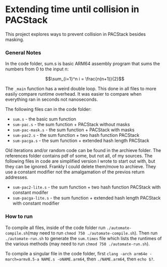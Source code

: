 # Extending time until collision in PACStack
This project explores ways to prevent collision in PACStack besides masking.

### General Notes
In the code folder, sum.s is basic ARM64 assembly program that sums the numbers from 0 to the input n:

```math
\sum_{i=1}^n i = \frac{n(n+1)}{2}
```

The `_main` function has a weird double loop. This done in all files to more easily compare runtime overhead. It was easier to compare when everything ran in seconds not nanoseconds.

The following files can in the code folder:
- `sum.s` - the basic sum function
- `sum-pac.s` - the sum function + PACStack without masks
- `sum-pac-mask.s` - the sum function + PACStack with masks
- `sum-pac2.s` - the sum function + two hash function PACStack
- `sum-pacga.s` - the sum function + extended hash length PACStack

Old iterations and/or random code can be found in the archieve folder. The references folder contains pdf of some, but not all, of my sources. The following files in code are simplified version I wrote to start out with, but they can be ignored. Frankly I could delete them/move to archieve. They use a constant modifier not the amalgamation of the previos return addresses.
- `sum-pac2-lite.s` - the sum function + two hash function PACStack with constant modifer
- `sum-pacga-lite.s` - the sum function + extended hash length PACStack with constant modifier


### How to run
To compile all files, inside of the code folder run `./automate-compile.sh`(may need to run `chmod 750 ./automate-compile.sh`). Then run `./automate-run.sh` to generate the `sum.times` file which lists the runtimes of the various methods (may need to run `chmod 750 ./automate-run.sh`).

To compile a singular file in the code folder, first `clang -arch arm64e -march=armv8.5-a NAME.s -oNAME.arm64`, then `./NAME.arm64`, then `echo $?`.